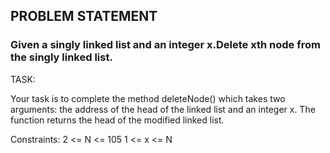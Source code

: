 ## PROBLEM STATEMENT
### Given a singly linked list and an integer x.Delete xth node from the singly linked list.

TASK:

Your task is to complete the method deleteNode() which takes two arguments: the address of the head of the linked list and an integer x. The function returns the head of the modified linked list.

Constraints:
2 <= N <= 105
1 <= x <= N
